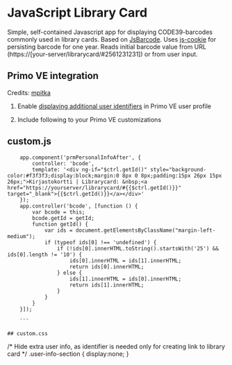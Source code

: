 # JavaScript Library Card

Simple, self-contained Javascript app for displaying CODE39-barcodes commonly used in library cards.
Based on [JsBarcode](https://github.com/lindell/JsBarcode). Uses [js-cookie](https://github.com/js-cookie/js-cookie) for persisting barcode for one year.  Reads initial barcode value from URL (https://[your-server/librarycard/#2561231231]) or from user input.

## Primo VE integration

Credits: [mpitka](https://github.com/mpitka/)

1. Enable [displaying additional user identifiers](https://knowledge.exlibrisgroup.com/Primo/Product_Documentation/020Primo_VE/Primo_VE_(English)/060Library_Card_Configuration/Configuring_Personal_Details_Settings_for_Primo_VE) in Primo VE user profile

2. Include following to your Primo VE customizations

## custom.js

```
    app.component('prmPersonalInfoAfter', {
        controller: 'bcode',
        template: '<div ng-if="$ctrl.getId()" style="background-color:#f3f3f3;display:block;margin:0 8px 0 8px;padding:15px 26px 15px 26px;">Kirjastokortti | Librarycard: &nbsp;<a href="https://yourserver/librarycard/#{{$ctrl.getId()}}" target="_blank">{{$ctrl.getId()}}</a></div>'
    });
    app.controller('bcode', [function () {
        var bcode = this;
        bcode.getId = getId;
        function getId() {
            var ids = document.getElementsByClassName("margin-left-medium");
            if (typeof ids[0] !== 'undefined') {
                if (!ids[0].innerHTML.toString().startsWith('25') && ids[0].length != '10') {
                    ids[0].innerHTML = ids[1].innerHTML;
                    return ids[0].innerHTML;
                } else {
                    ids[1].innerHTML = ids[0].innerHTML;
                    return ids[1].innerHTML;
                }
            }
        }
    }]);

    ```

## custom.css

```
/* Hide extra user info, as identifier is needed only for creating link to library card */
.user-info-section {
  display:none;
}



```